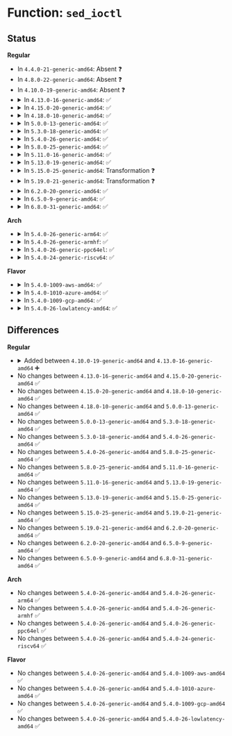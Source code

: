 # Function: <code>sed_ioctl</code>

## Status
<b>Regular</b>
<ul>
<li>
In <code>4.4.0-21-generic-amd64</code>: Absent ❓
</li>
<li>
In <code>4.8.0-22-generic-amd64</code>: Absent ❓
</li>
<li>
In <code>4.10.0-19-generic-amd64</code>: Absent ❓
</li>
<li>
<details>
<summary>In <code>4.13.0-16-generic-amd64</code>: ✅</summary>

```c
int sed_ioctl(struct opal_dev * dev, unsigned int cmd, void * arg)
```

```json
{
  "name": "sed_ioctl",
  "collision_type": "Unique Global",
  "inline_type": "No",
  "funcs": [
    {
      "addr": 18446744071583433712,
      "name": "sed_ioctl",
      "external": true,
      "loc": "block/sed-opal.c:2354",
      "file": "block/sed-opal.c",
      "inline": "seen, unknown",
      "caller_inline": [],
      "caller_func": [
        "drivers/scsi/sd.c:sd_ioctl"
      ]
    }
  ],
  "symbols": [
    {
      "addr": 18446744071583433712,
      "name": "sed_ioctl",
      "section": ".text",
      "bind": "STB_GLOBAL",
      "size": 1784
    }
  ]
}
```
</details>
</li>
<li>
<details>
<summary>In <code>4.15.0-20-generic-amd64</code>: ✅</summary>

```c
int sed_ioctl(struct opal_dev * dev, unsigned int cmd, void * arg)
```

```json
{
  "name": "sed_ioctl",
  "collision_type": "Unique Global",
  "inline_type": "No",
  "funcs": [
    {
      "addr": 18446744071583613616,
      "name": "sed_ioctl",
      "external": true,
      "loc": "block/sed-opal.c:2386",
      "file": "block/sed-opal.c",
      "inline": "seen, unknown",
      "caller_inline": [],
      "caller_func": [
        "drivers/scsi/sd.c:sd_ioctl"
      ]
    }
  ],
  "symbols": [
    {
      "addr": 18446744071583613616,
      "name": "sed_ioctl",
      "section": ".text",
      "bind": "STB_GLOBAL",
      "size": 1784
    }
  ]
}
```
</details>
</li>
<li>
<details>
<summary>In <code>4.18.0-10-generic-amd64</code>: ✅</summary>

```c
int sed_ioctl(struct opal_dev * dev, unsigned int cmd, void * arg)
```

```json
{
  "name": "sed_ioctl",
  "collision_type": "Unique Global",
  "inline_type": "No",
  "funcs": [
    {
      "addr": 18446744071583829984,
      "name": "sed_ioctl",
      "external": true,
      "loc": "block/sed-opal.c:2403",
      "file": "block/sed-opal.c",
      "inline": "seen, unknown",
      "caller_inline": [],
      "caller_func": [
        "drivers/scsi/sd.c:sd_ioctl"
      ]
    }
  ],
  "symbols": [
    {
      "addr": 18446744071583829984,
      "name": "sed_ioctl",
      "section": ".text",
      "bind": "STB_GLOBAL",
      "size": 1685
    }
  ]
}
```
</details>
</li>
<li>
<details>
<summary>In <code>5.0.0-13-generic-amd64</code>: ✅</summary>

```c
int sed_ioctl(struct opal_dev * dev, unsigned int cmd, void * arg)
```

```json
{
  "name": "sed_ioctl",
  "collision_type": "Unique Global",
  "inline_type": "No",
  "funcs": [
    {
      "addr": 18446744071583912848,
      "name": "sed_ioctl",
      "external": true,
      "loc": "block/sed-opal.c:2403",
      "file": "block/sed-opal.c",
      "inline": "seen, unknown",
      "caller_inline": [],
      "caller_func": [
        "drivers/scsi/sd.c:sd_ioctl"
      ]
    }
  ],
  "symbols": [
    {
      "addr": 18446744071583912848,
      "name": "sed_ioctl",
      "section": ".text",
      "bind": "STB_GLOBAL",
      "size": 1689
    }
  ]
}
```
</details>
</li>
<li>
<details>
<summary>In <code>5.3.0-18-generic-amd64</code>: ✅</summary>

```c
int sed_ioctl(struct opal_dev * dev, unsigned int cmd, void * arg)
```

```json
{
  "name": "sed_ioctl",
  "collision_type": "Unique Global",
  "inline_type": "No",
  "funcs": [
    {
      "addr": 18446744071584092960,
      "name": "sed_ioctl",
      "external": true,
      "loc": "block/sed-opal.c:2413",
      "file": "block/sed-opal.c",
      "inline": "seen, unknown",
      "caller_inline": [],
      "caller_func": [
        "drivers/scsi/sd.c:sd_ioctl"
      ]
    }
  ],
  "symbols": [
    {
      "addr": 18446744071584092960,
      "name": "sed_ioctl",
      "section": ".text",
      "bind": "STB_GLOBAL",
      "size": 1944
    }
  ]
}
```
</details>
</li>
<li>
<details>
<summary>In <code>5.4.0-26-generic-amd64</code>: ✅</summary>

```c
int sed_ioctl(struct opal_dev * dev, unsigned int cmd, void * arg)
```

```json
{
  "name": "sed_ioctl",
  "collision_type": "Unique Global",
  "inline_type": "No",
  "funcs": [
    {
      "addr": 18446744071584215632,
      "name": "sed_ioctl",
      "external": true,
      "loc": "block/sed-opal.c:2446",
      "file": "block/sed-opal.c",
      "inline": "seen, unknown",
      "caller_inline": [],
      "caller_func": [
        "drivers/scsi/sd.c:sd_compat_ioctl",
        "drivers/scsi/sd.c:sd_ioctl"
      ]
    }
  ],
  "symbols": [
    {
      "addr": 18446744071584215632,
      "name": "sed_ioctl",
      "section": ".text",
      "bind": "STB_GLOBAL",
      "size": 1944
    }
  ]
}
```
</details>
</li>
<li>
<details>
<summary>In <code>5.8.0-25-generic-amd64</code>: ✅</summary>

```c
int sed_ioctl(struct opal_dev * dev, unsigned int cmd, void * arg)
```

```json
{
  "name": "sed_ioctl",
  "collision_type": "Unique Global",
  "inline_type": "No",
  "funcs": [
    {
      "addr": 18446744071584608592,
      "name": "sed_ioctl",
      "external": true,
      "loc": "block/sed-opal.c:2623",
      "file": "block/sed-opal.c",
      "inline": "seen, unknown",
      "caller_inline": [],
      "caller_func": [
        "drivers/scsi/sd.c:sd_ioctl_common"
      ]
    }
  ],
  "symbols": [
    {
      "addr": 18446744071584608592,
      "name": "sed_ioctl",
      "section": ".text",
      "bind": "STB_GLOBAL",
      "size": 1748
    }
  ]
}
```
</details>
</li>
<li>
<details>
<summary>In <code>5.11.0-16-generic-amd64</code>: ✅</summary>

```c
int sed_ioctl(struct opal_dev * dev, unsigned int cmd, void * arg)
```

```json
{
  "name": "sed_ioctl",
  "collision_type": "Unique Global",
  "inline_type": "No",
  "funcs": [
    {
      "addr": 18446744071584727440,
      "name": "sed_ioctl",
      "external": true,
      "loc": "block/sed-opal.c:2623",
      "file": "block/sed-opal.c",
      "inline": "seen, unknown",
      "caller_inline": [],
      "caller_func": [
        "drivers/scsi/sd.c:sd_ioctl_common"
      ]
    }
  ],
  "symbols": [
    {
      "addr": 18446744071584727440,
      "name": "sed_ioctl",
      "section": ".text",
      "bind": "STB_GLOBAL",
      "size": 1748
    }
  ]
}
```
</details>
</li>
<li>
<details>
<summary>In <code>5.13.0-19-generic-amd64</code>: ✅</summary>

```c
int sed_ioctl(struct opal_dev * dev, unsigned int cmd, void * arg)
```

```json
{
  "name": "sed_ioctl",
  "collision_type": "Unique Global",
  "inline_type": "No",
  "funcs": [
    {
      "addr": 18446744071584754528,
      "name": "sed_ioctl",
      "external": true,
      "loc": "block/sed-opal.c:2623",
      "file": "block/sed-opal.c",
      "inline": "seen, unknown",
      "caller_inline": [],
      "caller_func": [
        "drivers/scsi/sd.c:sd_ioctl_common"
      ]
    }
  ],
  "symbols": [
    {
      "addr": 18446744071584754528,
      "name": "sed_ioctl",
      "section": ".text",
      "bind": "STB_GLOBAL",
      "size": 2207
    }
  ]
}
```
</details>
</li>
<li>
<details>
<summary>In <code>5.15.0-25-generic-amd64</code>: Transformation ❓</summary>

```c
int sed_ioctl(struct opal_dev * dev, unsigned int cmd, void * arg)
```

```json
{
  "name": "sed_ioctl",
  "collision_type": "Unique Global",
  "inline_type": "No",
  "funcs": [
    {
      "addr": 0,
      "name": "sed_ioctl",
      "external": true,
      "loc": "block/sed-opal.c:2623",
      "file": "block/sed-opal.c",
      "inline": "seen, unknown",
      "caller_inline": [],
      "caller_func": [
        "drivers/scsi/sd.c:sd_ioctl"
      ]
    }
  ],
  "symbols": [
    {
      "addr": 18446744071592322484,
      "name": "sed_ioctl.cold",
      "section": ".text",
      "bind": "STB_LOCAL",
      "size": 21
    },
    {
      "addr": 18446744071585182896,
      "name": "sed_ioctl",
      "section": ".text",
      "bind": "STB_GLOBAL",
      "size": 2219
    }
  ]
}
```
</details>
</li>
<li>
<details>
<summary>In <code>5.19.0-21-generic-amd64</code>: Transformation ❓</summary>

```c
int sed_ioctl(struct opal_dev * dev, unsigned int cmd, void * arg)
```

```json
{
  "name": "sed_ioctl",
  "collision_type": "Unique Global",
  "inline_type": "No",
  "funcs": [
    {
      "addr": 0,
      "name": "sed_ioctl",
      "external": true,
      "loc": "block/sed-opal.c:2623",
      "file": "block/sed-opal.c",
      "inline": "seen, unknown",
      "caller_inline": [],
      "caller_func": [
        "drivers/scsi/sd.c:sd_ioctl"
      ]
    }
  ],
  "symbols": [
    {
      "addr": 18446744071594107234,
      "name": "sed_ioctl.cold",
      "section": ".text",
      "bind": "STB_LOCAL",
      "size": 21
    },
    {
      "addr": 18446744071585920160,
      "name": "sed_ioctl",
      "section": ".text",
      "bind": "STB_GLOBAL",
      "size": 2181
    }
  ]
}
```
</details>
</li>
<li>
<details>
<summary>In <code>6.2.0-20-generic-amd64</code>: ✅</summary>

```c
int sed_ioctl(struct opal_dev * dev, unsigned int cmd, void * arg)
```

```json
{
  "name": "sed_ioctl",
  "collision_type": "Unique Global",
  "inline_type": "No",
  "funcs": [
    {
      "addr": 18446744071586710304,
      "name": "sed_ioctl",
      "external": true,
      "loc": "block/sed-opal.c:2745",
      "file": "block/sed-opal.c",
      "inline": "seen, unknown",
      "caller_inline": [],
      "caller_func": [
        "drivers/scsi/sd.c:sd_ioctl"
      ]
    }
  ],
  "symbols": [
    {
      "addr": 18446744071586710304,
      "name": "sed_ioctl",
      "section": ".text",
      "bind": "STB_GLOBAL",
      "size": 2747
    }
  ]
}
```
</details>
</li>
<li>
<details>
<summary>In <code>6.5.0-9-generic-amd64</code>: ✅</summary>

```c
int sed_ioctl(struct opal_dev * dev, unsigned int cmd, void * arg)
```

```json
{
  "name": "sed_ioctl",
  "collision_type": "Unique Global",
  "inline_type": "No",
  "funcs": [
    {
      "addr": 18446744071586971824,
      "name": "sed_ioctl",
      "external": true,
      "loc": "block/sed-opal.c:2983",
      "file": "block/sed-opal.c",
      "inline": "seen, unknown",
      "caller_inline": [],
      "caller_func": [
        "drivers/scsi/sd.c:sd_ioctl"
      ]
    }
  ],
  "symbols": [
    {
      "addr": 18446744071586971824,
      "name": "sed_ioctl",
      "section": ".text",
      "bind": "STB_GLOBAL",
      "size": 3054
    }
  ]
}
```
</details>
</li>
<li>
<details>
<summary>In <code>6.8.0-31-generic-amd64</code>: ✅</summary>

```c
int sed_ioctl(struct opal_dev * dev, unsigned int cmd, void * arg)
```

```json
{
  "name": "sed_ioctl",
  "collision_type": "Unique Global",
  "inline_type": "No",
  "funcs": [
    {
      "addr": 18446744071587259248,
      "name": "sed_ioctl",
      "external": true,
      "loc": "block/sed-opal.c:3209",
      "file": "block/sed-opal.c",
      "inline": "seen, unknown",
      "caller_inline": [],
      "caller_func": [
        "drivers/scsi/sd.c:sd_ioctl"
      ]
    }
  ],
  "symbols": [
    {
      "addr": 18446744071587259248,
      "name": "sed_ioctl",
      "section": ".text",
      "bind": "STB_GLOBAL",
      "size": 3860
    }
  ]
}
```
</details>
</li>
</ul>
<b>Arch</b>
<ul>
<li>
<details>
<summary>In <code>5.4.0-26-generic-arm64</code>: ✅</summary>

```c
int sed_ioctl(struct opal_dev * dev, unsigned int cmd, void * arg)
```

```json
{
  "name": "sed_ioctl",
  "collision_type": "Unique Global",
  "inline_type": "No",
  "funcs": [
    {
      "addr": 18446603336496073272,
      "name": "sed_ioctl",
      "external": true,
      "loc": "block/sed-opal.c:2446",
      "file": "block/sed-opal.c",
      "inline": "seen, unknown",
      "caller_inline": [],
      "caller_func": [
        "drivers/scsi/sd.c:sd_compat_ioctl",
        "drivers/scsi/sd.c:sd_ioctl"
      ]
    }
  ],
  "symbols": [
    {
      "addr": 18446603336496073272,
      "name": "sed_ioctl",
      "section": ".text",
      "bind": "STB_GLOBAL",
      "size": 1856
    }
  ]
}
```
</details>
</li>
<li>
<details>
<summary>In <code>5.4.0-26-generic-armhf</code>: ✅</summary>

```c
int sed_ioctl(struct opal_dev * dev, unsigned int cmd, void * arg)
```

```json
{
  "name": "sed_ioctl",
  "collision_type": "Unique Global",
  "inline_type": "No",
  "funcs": [
    {
      "addr": 3229401908,
      "name": "sed_ioctl",
      "external": true,
      "loc": "block/sed-opal.c:2446",
      "file": "block/sed-opal.c",
      "inline": "seen, unknown",
      "caller_inline": [],
      "caller_func": [
        "drivers/scsi/sd.c:sd_ioctl"
      ]
    }
  ],
  "symbols": [
    {
      "addr": 3229401908,
      "name": "sed_ioctl",
      "section": ".text",
      "bind": "STB_GLOBAL",
      "size": 2196
    }
  ]
}
```
</details>
</li>
<li>
<details>
<summary>In <code>5.4.0-26-generic-ppc64el</code>: ✅</summary>

```c
int sed_ioctl(struct opal_dev * dev, unsigned int cmd, void * arg)
```

```json
{
  "name": "sed_ioctl",
  "collision_type": "Unique Global",
  "inline_type": "No",
  "funcs": [
    {
      "addr": 13835058055290329152,
      "name": "sed_ioctl",
      "external": true,
      "loc": "block/sed-opal.c:2446",
      "file": "block/sed-opal.c",
      "inline": "seen, unknown",
      "caller_inline": [],
      "caller_func": [
        "drivers/scsi/sd.c:sd_compat_ioctl",
        "drivers/scsi/sd.c:sd_ioctl"
      ]
    }
  ],
  "symbols": [
    {
      "addr": 13835058055290329152,
      "name": "sed_ioctl",
      "section": ".text",
      "bind": "STB_GLOBAL",
      "size": 2368
    }
  ]
}
```
</details>
</li>
<li>
<details>
<summary>In <code>5.4.0-24-generic-riscv64</code>: ✅</summary>

```c
int sed_ioctl(struct opal_dev * dev, unsigned int cmd, void * arg)
```

```json
{
  "name": "sed_ioctl",
  "collision_type": "Unique Global",
  "inline_type": "No",
  "funcs": [
    {
      "addr": 18446743936275157422,
      "name": "sed_ioctl",
      "external": true,
      "loc": "block/sed-opal.c:2446",
      "file": "block/sed-opal.c",
      "inline": "seen, unknown",
      "caller_inline": [],
      "caller_func": [
        "drivers/scsi/sd.c:sd_ioctl"
      ]
    }
  ],
  "symbols": [
    {
      "addr": 18446743936275157422,
      "name": "sed_ioctl",
      "section": ".text",
      "bind": "STB_GLOBAL",
      "size": 1722
    }
  ]
}
```
</details>
</li>
</ul>
<b>Flavor</b>
<ul>
<li>
<details>
<summary>In <code>5.4.0-1009-aws-amd64</code>: ✅</summary>

```c
int sed_ioctl(struct opal_dev * dev, unsigned int cmd, void * arg)
```

```json
{
  "name": "sed_ioctl",
  "collision_type": "Unique Global",
  "inline_type": "No",
  "funcs": [
    {
      "addr": 18446744071584184368,
      "name": "sed_ioctl",
      "external": true,
      "loc": "block/sed-opal.c:2446",
      "file": "block/sed-opal.c",
      "inline": "seen, unknown",
      "caller_inline": [],
      "caller_func": [
        "drivers/scsi/sd.c:sd_compat_ioctl",
        "drivers/scsi/sd.c:sd_ioctl",
        "drivers/nvme/host/core.c:nvme_ioctl"
      ]
    }
  ],
  "symbols": [
    {
      "addr": 18446744071584184368,
      "name": "sed_ioctl",
      "section": ".text",
      "bind": "STB_GLOBAL",
      "size": 1944
    }
  ]
}
```
</details>
</li>
<li>
<details>
<summary>In <code>5.4.0-1010-azure-amd64</code>: ✅</summary>

```c
int sed_ioctl(struct opal_dev * dev, unsigned int cmd, void * arg)
```

```json
{
  "name": "sed_ioctl",
  "collision_type": "Unique Global",
  "inline_type": "No",
  "funcs": [
    {
      "addr": 18446744071584119616,
      "name": "sed_ioctl",
      "external": true,
      "loc": "block/sed-opal.c:2446",
      "file": "block/sed-opal.c",
      "inline": "seen, unknown",
      "caller_inline": [],
      "caller_func": [
        "drivers/scsi/sd.c:sd_compat_ioctl",
        "drivers/scsi/sd.c:sd_ioctl",
        "drivers/nvme/host/core.c:nvme_ioctl"
      ]
    }
  ],
  "symbols": [
    {
      "addr": 18446744071584119616,
      "name": "sed_ioctl",
      "section": ".text",
      "bind": "STB_GLOBAL",
      "size": 1944
    }
  ]
}
```
</details>
</li>
<li>
<details>
<summary>In <code>5.4.0-1009-gcp-amd64</code>: ✅</summary>

```c
int sed_ioctl(struct opal_dev * dev, unsigned int cmd, void * arg)
```

```json
{
  "name": "sed_ioctl",
  "collision_type": "Unique Global",
  "inline_type": "No",
  "funcs": [
    {
      "addr": 18446744071584168128,
      "name": "sed_ioctl",
      "external": true,
      "loc": "block/sed-opal.c:2446",
      "file": "block/sed-opal.c",
      "inline": "seen, unknown",
      "caller_inline": [],
      "caller_func": [
        "drivers/scsi/sd.c:sd_compat_ioctl",
        "drivers/scsi/sd.c:sd_ioctl"
      ]
    }
  ],
  "symbols": [
    {
      "addr": 18446744071584168128,
      "name": "sed_ioctl",
      "section": ".text",
      "bind": "STB_GLOBAL",
      "size": 1944
    }
  ]
}
```
</details>
</li>
<li>
<details>
<summary>In <code>5.4.0-26-lowlatency-amd64</code>: ✅</summary>

```c
int sed_ioctl(struct opal_dev * dev, unsigned int cmd, void * arg)
```

```json
{
  "name": "sed_ioctl",
  "collision_type": "Unique Global",
  "inline_type": "No",
  "funcs": [
    {
      "addr": 18446744071584272512,
      "name": "sed_ioctl",
      "external": true,
      "loc": "block/sed-opal.c:2446",
      "file": "block/sed-opal.c",
      "inline": "seen, unknown",
      "caller_inline": [],
      "caller_func": [
        "drivers/scsi/sd.c:sd_compat_ioctl",
        "drivers/scsi/sd.c:sd_ioctl"
      ]
    }
  ],
  "symbols": [
    {
      "addr": 18446744071584272512,
      "name": "sed_ioctl",
      "section": ".text",
      "bind": "STB_GLOBAL",
      "size": 1944
    }
  ]
}
```
</details>
</li>
</ul>

## Differences
<b>Regular</b>
<ul>
<li>
<details>
<summary>Added between <code>4.10.0-19-generic-amd64</code> and <code>4.13.0-16-generic-amd64</code> ➕</summary>

```c
int sed_ioctl(struct opal_dev * dev, unsigned int cmd, void * arg)
```
</details>
</li>
<li>
No changes between <code>4.13.0-16-generic-amd64</code> and <code>4.15.0-20-generic-amd64</code> ✅
</li>
<li>
No changes between <code>4.15.0-20-generic-amd64</code> and <code>4.18.0-10-generic-amd64</code> ✅
</li>
<li>
No changes between <code>4.18.0-10-generic-amd64</code> and <code>5.0.0-13-generic-amd64</code> ✅
</li>
<li>
No changes between <code>5.0.0-13-generic-amd64</code> and <code>5.3.0-18-generic-amd64</code> ✅
</li>
<li>
No changes between <code>5.3.0-18-generic-amd64</code> and <code>5.4.0-26-generic-amd64</code> ✅
</li>
<li>
No changes between <code>5.4.0-26-generic-amd64</code> and <code>5.8.0-25-generic-amd64</code> ✅
</li>
<li>
No changes between <code>5.8.0-25-generic-amd64</code> and <code>5.11.0-16-generic-amd64</code> ✅
</li>
<li>
No changes between <code>5.11.0-16-generic-amd64</code> and <code>5.13.0-19-generic-amd64</code> ✅
</li>
<li>
No changes between <code>5.13.0-19-generic-amd64</code> and <code>5.15.0-25-generic-amd64</code> ✅
</li>
<li>
No changes between <code>5.15.0-25-generic-amd64</code> and <code>5.19.0-21-generic-amd64</code> ✅
</li>
<li>
No changes between <code>5.19.0-21-generic-amd64</code> and <code>6.2.0-20-generic-amd64</code> ✅
</li>
<li>
No changes between <code>6.2.0-20-generic-amd64</code> and <code>6.5.0-9-generic-amd64</code> ✅
</li>
<li>
No changes between <code>6.5.0-9-generic-amd64</code> and <code>6.8.0-31-generic-amd64</code> ✅
</li>
</ul>
<b>Arch</b>
<ul>
<li>
No changes between <code>5.4.0-26-generic-amd64</code> and <code>5.4.0-26-generic-arm64</code> ✅
</li>
<li>
No changes between <code>5.4.0-26-generic-amd64</code> and <code>5.4.0-26-generic-armhf</code> ✅
</li>
<li>
No changes between <code>5.4.0-26-generic-amd64</code> and <code>5.4.0-26-generic-ppc64el</code> ✅
</li>
<li>
No changes between <code>5.4.0-26-generic-amd64</code> and <code>5.4.0-24-generic-riscv64</code> ✅
</li>
</ul>
<b>Flavor</b>
<ul>
<li>
No changes between <code>5.4.0-26-generic-amd64</code> and <code>5.4.0-1009-aws-amd64</code> ✅
</li>
<li>
No changes between <code>5.4.0-26-generic-amd64</code> and <code>5.4.0-1010-azure-amd64</code> ✅
</li>
<li>
No changes between <code>5.4.0-26-generic-amd64</code> and <code>5.4.0-1009-gcp-amd64</code> ✅
</li>
<li>
No changes between <code>5.4.0-26-generic-amd64</code> and <code>5.4.0-26-lowlatency-amd64</code> ✅
</li>
</ul>
